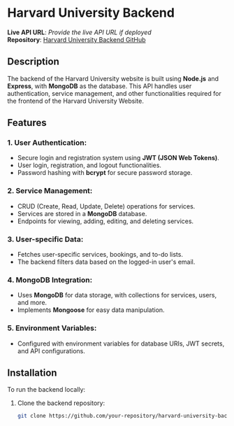 # Harvard University Backend

**Live API URL**: _Provide the live API URL if deployed_  
**Repository**: [Harvard University Backend GitHub](https://github.com/your-repository/harvard-university-backend)

## Description

The backend of the Harvard University website is built using **Node.js** and **Express**, with **MongoDB** as the database. This API handles user authentication, service management, and other functionalities required for the frontend of the Harvard University Website.

## Features

### 1. **User Authentication**:
   - Secure login and registration system using **JWT (JSON Web Tokens)**.
   - User login, registration, and logout functionalities.
   - Password hashing with **bcrypt** for secure password storage.

### 2. **Service Management**:
   - CRUD (Create, Read, Update, Delete) operations for services.
   - Services are stored in a **MongoDB** database.
   - Endpoints for viewing, adding, editing, and deleting services.

### 3. **User-specific Data**:
   - Fetches user-specific services, bookings, and to-do lists.
   - The backend filters data based on the logged-in user's email.

### 4. **MongoDB Integration**:
   - Uses **MongoDB** for data storage, with collections for services, users, and more.
   - Implements **Mongoose** for easy data manipulation.

### 5. **Environment Variables**:
   - Configured with environment variables for database URIs, JWT secrets, and API configurations.

## Installation

To run the backend locally:

1. Clone the backend repository:
   ```bash
   git clone https://github.com/your-repository/harvard-university-backend.git
